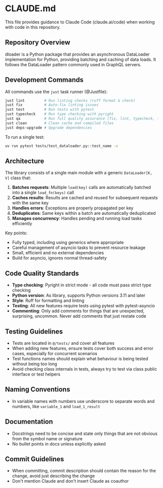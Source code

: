 # CLAUDE.md

This file provides guidance to Claude Code (claude.ai/code) when working with code in this repository.

## Repository Overview

dloader is a Python package that provides an asynchronous DataLoader implementation for Python, providing batching and
caching of data loads. It follows the DataLoader pattern commonly used in GraphQL servers.

## Development Commands

All commands use the `just` task runner (@Justfile):

```bash
just lint         # Run linting checks (ruff format & check)
just fix          # Auto-fix linting issues
just test         # Run tests with pytest
just typecheck    # Run type checking with pyright
just qa           # Run full quality assurance (fix, lint, typecheck, test)
just clean        # Clean cache and compiled files
just deps-upgrade # Upgrade dependencies
```

To run a single test:

```bash
uv run pytest tests/test_dataloader.py::test_name -v
```

## Architecture

The library consists of a single main module with a generic `DataLoader[K, V]` class that:

1. **Batches requests**: Multiple `load(key)` calls are automatically batched into a single `load_fn(keys)` call
2. **Caches results**: Results are cached and reused for subsequent requests with the same key
3. **Handles errors**: Exceptions are properly propagated per key
4. **Deduplicates**: Same keys within a batch are automatically deduplicated
5. **Manages concurrency**: Handles pending and running load tasks efficiently

Key points:

- Fully typed, including using generics where appropriate
- Careful management of asyncio tasks to prevent resource leakage
- Small, efficient and no external dependencies
- Build for asyncio, ignores normal thread-safety

## Code Quality Standards

- **Type checking**: Pyright in strict mode - all code must pass strict type checking
- **Python version**: As library, supports Python versions 3.11 and later
- **Style**: Ruff for formatting and linting
- **Testing**: All new features require tests using pytest with pytest-asyncio
- **Commenting**: Only add comments for things that are unexpected, surprising, uncommon. Never add comments that just
  restate code

## Testing Guidelines

- Tests are located in `@/tests/` and cover all features
- When adding new features, ensure tests cover both success and error cases, especially for concurrent scenarios
- Test functions names should explain what behaviour is being tested without being too long
- Avoid checking class internals in tests, always try to test via class public interface or test helpers

## Naming Conventions

- In variable names with numbers use underscore to separate words and numbers, like `variable_1` and `load_1_result`

## Documentation

- Docstrings need to be concise and state only things that are not obvious from the symbol name or signature
- No bullet points in docs unless explicitly asked

## Commit Guidelines

- When committing, commit description should contain the reason for the change, avoid just describing the change
- Don't mention Claude and don't insert Claude as coauthor
